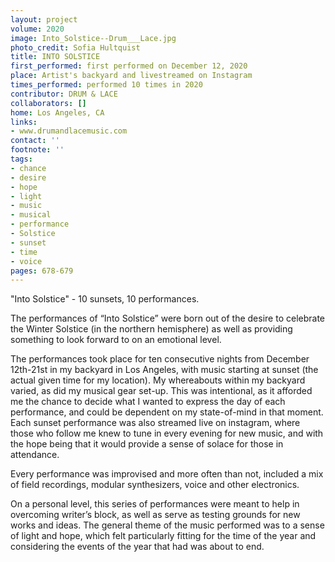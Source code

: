 ```yaml
---
layout: project
volume: 2020
image: Into_Solstice--Drum___Lace.jpg
photo_credit: Sofia Hultquist
title: INTO SOLSTICE
first_performed: first performed on December 12, 2020
place: Artist's backyard and livestreamed on Instagram
times_performed: performed 10 times in 2020
contributor: DRUM & LACE
collaborators: []
home: Los Angeles, CA
links:
- www.drumandlacemusic.com
contact: ''
footnote: ''
tags:
- chance
- desire
- hope
- light
- music
- musical
- performance
- Solstice
- sunset
- time
- voice
pages: 678-679
---
```



"Into Solstice" - 10 sunsets, 10 performances. 

The performances of “Into Solstice” were born out of the desire to celebrate the Winter Solstice (in the northern hemisphere) as well as providing something to look forward to on an emotional level. 

The performances took place for ten consecutive nights from December 12th-21st in my backyard in Los Angeles, with music starting at sunset (the actual given time for my location). My whereabouts within my backyard varied, as did my musical gear set-up. This was intentional, as it afforded me the chance to decide what I wanted to express the day of each performance, and could be dependent on my state-of-mind in that moment. Each sunset performance was also streamed live on instagram, where those who follow me knew to tune in every evening for new music, and with the hope being that it would provide a sense of solace for those in attendance. 

Every performance was improvised and more often than not, included a mix of field recordings, modular synthesizers, voice and other electronics. 

On a personal level, this series of performances were meant to help in overcoming writer’s block, as well as serve as testing grounds for new works and ideas. The general theme of the music performed was to a sense of light and hope, which felt particularly fitting for the time of the year and considering the events of the year that had was about to end.
